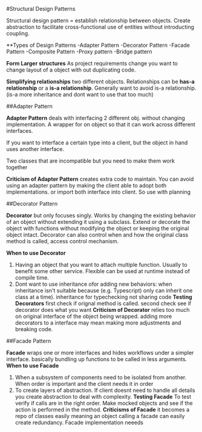 #Structural Design Patterns

Structural design pattern = establish relationship between objects. Create abstraction
to facilitate cross-functional use of entities without introducting coupling.

**Types of Design Patterns
-Adapter Pattern
-Decorator Pattern
-Facade Pattern
-Composite Pattern
-Proxy pattern
-Bridge pattern

**Form Larger structures** As project requirements change you want to change layout
of a object with out duplicating code.

**Simplifying relationships** two different objects. Relationships can be **has-a 
relationship** or a **is-a relationship**. Generally want to avoid is-a relationship.(is-a more
inheritance and dont want to use that too much)

##Adapter Pattern

**Adapter Pattern** deals with interfacing 2 different obj. without changing 
implementation. A wrapper for on object so that it can work across different 
interfaces.

If you want to interface a certain type into a client, but the object in hand
uses another interface.

Two classes that are incompatible but you need to make them work together

**Criticism of Adapter Pattern** creates extra code to maintain. You can avoid
using an adapter pattern by making the client able to adopt both implementations.
or import both interface into client. So use with planning

##Decorator Pattern

**Decorator** but only focuses singly. Works by changing the existing behavior
of an object without extending it using a subclass. Extend or decorate the object with functions
without modifying the object or keeping the original object intact. Decorator can also control when
and how the original class method is called, access control mechanism.

**When to use Decorator** 
1. Having an object that you want to attach multiple function. Usually to benefit some other service.
Flexible can be used at runtime instead of compile time.
2. Dont want to use inheritance ofor adding new behaviors: when inheritance isn't suitable because
   (e.g. Typescript) only can inherit one class at a time). inheritance for typechecking not sharing
   code
**Testing Decorators** first check if orignal method is called. second check see if decorator does
what you want
**Criticism of Decorator** relies too much on original interface of the object being wrapped. adding
more decorators to a interface may mean making more adjustments and breaking code.

##Facade Pattern

**Facade** wraps one or more interfaces and hides workflows under a simpler interface. basically
bundling up functions to be called in less arguments.
**When to use Facade**
1. When a subsystem of components need to be isolated from another. When order is important and the
   client needs it in order
2. To create layers of abstraction. If client doesnt need to handle all details you create
   abstraction  to deal with complexity.
**Testing Facade** To test verify if calls are in the right order. Make mocked objects and
see if the action is performed in the method.
**Criticisms of Facade** it becomes a repo of classes easily meaning an object calling a facade can
easily create redundancy. Facade implementation neeeds 
